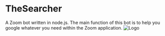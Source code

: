 # TheSearcher
A Zoom bot written in node.js. The main function of this bot is to help you google whatever you need within the Zoom application.
![Logo]()

